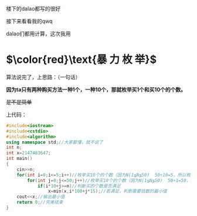 楼下的dalao都写的很好

接下来看看我的qwq

dalao们都用计算，这次我用

#   $\color{red}\text{暴 力 枚 举}$

算法说完了，上思路：（一句话）

**因为ta只有两种购买方法一种1个，一种10个，那就枚举买1个和买10个的个数。**

~~是不是简单~~

上代码：

```cpp
#include<iostream>
#include<cstdio>
#include<algorithm>
using namespace std;//大家都懂，就不说了
int n;
int x=2147483647;
int main()
{
	cin>>n;
	for(int i=0;i<=5;i++)//枚举买10个的个数（因为N(1≦N≦50)  50÷10=5，所以枚举5次
		for(int j=0;j<=50;j++)//枚举买10个的个数（因为N(1≦N≦50)  50÷1=50，所以枚举50次
			if(i*10+j>=n)//判断买的个数是否满足
				x=min(x,i*100+j*15);//若满足，判断需要钱数的最小值
	cout<<x;//输出最小值
	return 0;//完美结束
}
```
